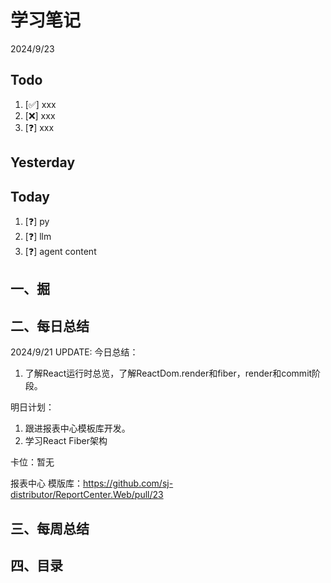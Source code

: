 # 学习笔记

2024/9/23

## Todo

1. [✅] xxx
2. [❌] xxx
3. [❓] xxx

## Yesterday

## Today

1. [❓] py
2. [❓] llm
3. [❓] agent content

## 一、掘

## 二、每日总结

2024/9/21 UPDATE:
今日总结：

1. 了解React运行时总览，了解ReactDom.render和fiber，render和commit阶段。

明日计划：

1. 跟进报表中心模板库开发。
2. 学习React Fiber架构

卡位：暂无

报表中心 模版库：https://github.com/sj-distributor/ReportCenter.Web/pull/23

## 三、每周总结

## 四、目录
